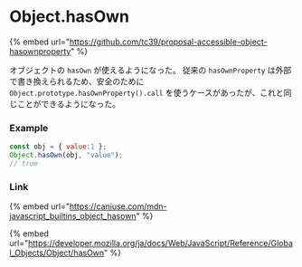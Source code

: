 # Object.hasOwn

{% embed url="https://github.com/tc39/proposal-accessible-object-hasownproperty" %}

オブジェクトの `hasOwn` が使えるようになった。 従来の `hasOwnProperty` は外部で書き換えられるため、安全のために `Object.prototype.hasOwnProperty().call` を使うケースがあったが、これと同じことができるようになった。

### Example

```javascript
const obj = { value:1 };
Object.hasOwn(obj, "value");
// true
```

### Link

{% embed url="https://caniuse.com/mdn-javascript_builtins_object_hasown" %}

{% embed url="https://developer.mozilla.org/ja/docs/Web/JavaScript/Reference/Global_Objects/Object/hasOwn" %}
